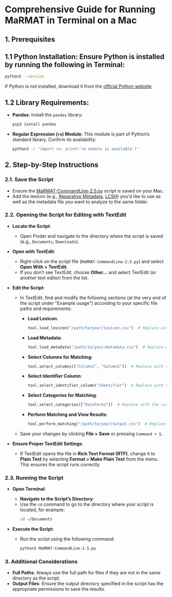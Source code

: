 # Comprehensive Guide for Running MaRMAT in Terminal on a Mac

## 1. Prerequisites

## 1.1 **Python Installation**: Ensure Python is installed by running the following in Terminal:
   ```bash
   python3 --version
   ```
   If Python is not installed, download it from the [official Python website](https://www.python.org/downloads/).

## 1.2 **Library Requirements**:
   - **Pandas**: Install the `pandas` library:
     ```bash
     pip3 install pandas
     ```
   - **Regular Expression (`re`) Module**: This module is part of Python’s standard library. Confirm its availability:
     ```bash
     python3 -c "import re; print('re module is available')"
     ```

## 2. Step-by-Step Instructions

### 2.1. **Save the Script**
   - Ensure the [MaRMAT-CommandLine-2.5.py](https://github.com/marriott-library/MaRMAT/blob/main/Code/MaRMAT-CommandLine-2.5.py) script is saved on your Mac.
   - Add the lexicon (e.g., [Reparative Metadata](https://github.com/marriott-library/MaRMAT/blob/main/Code/reparative-metadata-lexicon.csv), [LCSH](https://github.com/marriott-library/MaRMAT/blob/main/Code/LCSH-lexicon.csv)) you'd like to use as well as the metadata file you want to analyze to the same folder. 

### 2.2. **Opening the Script for Editing with TextEdit**

   - **Locate the Script**:
      - Open Finder and navigate to the directory where the script is saved (e.g., `Documents`, `Downloads`).

   - **Open with TextEdit**:
      - Right-click on the script file (`MaRMAT-CommandLine-2.5.py`) and select **Open With > TextEdit**.
      - If you don’t see TextEdit, choose **Other...** and select TextEdit (or another text editor) from the list.

   - **Edit the Script**:
      - In TextEdit, find and modify the following sections (at the very end of the script under "Example usage") according to your specific file paths and requirements:

        - **Load Lexicon**:
          ```python
          tool.load_lexicon("/path/to/your/lexicon.csv")  # Replace with the path to your lexicon CSV file.
          ```

        - **Load Metadata**:
          ```python
          tool.load_metadata("/path/to/your/metadata.csv")  # Replace with the path to your metadata CSV file.
          ```

        - **Select Columns for Matching**:
          ```python
          tool.select_columns(["Column1", "Column2"])  # Replace with the metadata column names you want to analyze.
          ```

        - **Select Identifier Column**:
          ```python
          tool.select_identifier_column("Identifier")  # Replace with the name of your identifier column (e.g., a record ID number).
          ```

        - **Select Categories for Matching**:
          ```python
          tool.select_categories(["RaceTerms"])  # Replace with the categories from the lexicon that you want to search for.
          ```

        - **Perform Matching and View Results**:
          ```python
          tool.perform_matching("/path/to/your/output.csv")  # Replace with the path to your output file.
          ```

      - Save your changes by clicking **File > Save** or pressing `Command + S`.

   - **Ensure Proper TextEdit Settings**:
      - If TextEdit opens the file in **Rich Text Format (RTF)**, change it to **Plain Text** by selecting **Format > Make Plain Text** from the menu. This ensures the script runs correctly.

### 2.3. **Running the Script**

   - **Open Terminal**:
     
      - **Navigate to the Script’s Directory**:
      - Use the `cd` command to go to the directory where your script is located, for example:
        ```bash
        cd ~/Documents
        ```
   
   - **Execute the Script**:
      - Run the script using the following command:
        ```bash
        python3 MaRMAT-CommandLine-2.5.py
        ```

### 3. Additional Considerations

- **Full Paths**: Always use the full path for files if they are not in the same directory as the script.
- **Output Files**: Ensure the output directory specified in the script has the appropriate permissions to save the results.
